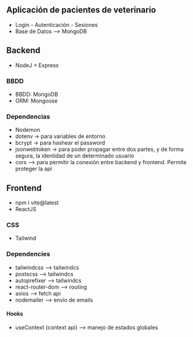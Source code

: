 ## Aplicación de pacientes de veterinario
- Login - Autenticación - Sesiones
- Base de Datos --> MongoDB

## Backend
- NodeJ + Express

### BBDD
- BBDD: MongoDB
- ORM: Mongoose

### Dependencias
- Nodemon
- dotenv -> para variables de entorno
- bcrypt -> para hashear el password
- jsonwebtoken -> para poder propagar entre dos partes, y de forma segura, la identidad de un determinado usuario
- cors --> para permitir la conexión entre backend y frontend. Permite proteger la api


## Frontend
- npm i vite@latest
- ReactJS

### CSS
- Tailwind

### Dependencies
- tailwindcss --> tailwindcs
- postscss --> tailwindcs
- autoprefixer --> tailwindcs
- react-router-dom --> routing
- axios --> fetch api
- nodemailer --> envío de emails

#### Hooks
- useContext (context api) --> manejo de estados globales
